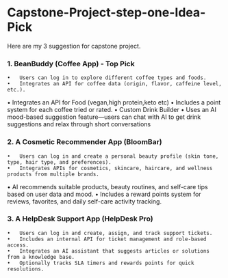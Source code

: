 # Capstone-Project-step-one-Idea-Pick
Here are my 3 suggestion for capstone project.
### 1. BeanBuddy (Coffee App) - Top Pick
	•	Users can log in to explore different coffee types and foods.
	•	Integrates an API for coffee data (origin, flavor, caffeine level, etc.).
  • Integrates an API for Food (vegan,high protein,keto etc)
	•	Includes a point system for each coffee tried or rated.
  •	Custom Drink Builder
	•	Uses an AI mood-based suggestion feature—users can chat with AI to get drink suggestions and relax through short       conversations
### 2. A Cosmetic Recommender App (BloomBar)
	•	Users can log in and create a personal beauty profile (skin tone, type, hair type, and preferences).
	•	Integrates APIs for cosmetics, skincare, haircare, and wellness products from multiple brands.
  • AI recommends suitable products, beauty routines, and self-care tips based on user data and mood.
	•	Includes a reward points system for reviews, favorites, and daily self-care activity tracking.

### 3. A HelpDesk Support App (HelpDesk Pro)
	•	Users can log in and create, assign, and track support tickets.
	•	Includes an internal API for ticket management and role-based access.
	•	Integrates an AI assistant that suggests articles or solutions from a knowledge base.
	•	Optionally tracks SLA timers and rewards points for quick resolutions.
